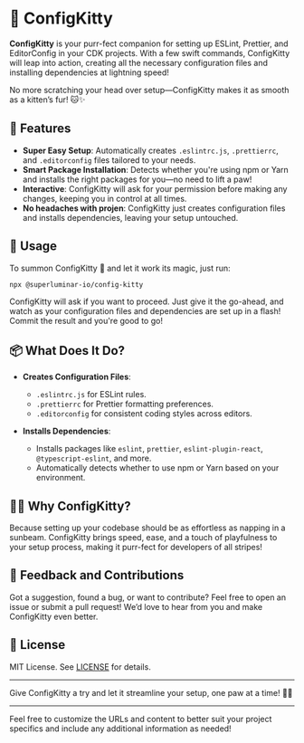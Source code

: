 # 🐾 ConfigKitty

**ConfigKitty** is your purr-fect companion for setting up ESLint, Prettier, and EditorConfig in your CDK projects. With a few swift commands, ConfigKitty will leap into action, creating all the necessary configuration files and installing dependencies at lightning speed!

No more scratching your head over setup—ConfigKitty makes it as smooth as a kitten’s fur! 🐱✨

## 🚀 Features

- **Super Easy Setup**: Automatically creates `.eslintrc.js`, `.prettierrc`, and `.editorconfig` files tailored to your needs.
- **Smart Package Installation**: Detects whether you're using npm or Yarn and installs the right packages for you—no need to lift a paw!
- **Interactive**: ConfigKitty will ask for your permission before making any changes, keeping you in control at all times.
- **No headaches with projen**: ConfigKitty just creates configuration files and installs dependencies, leaving your setup untouched.

## 🎉 Usage

To summon ConfigKitty 🐾 and let it work its magic, just run:

```bash
npx @superluminar-io/config-kitty
```

ConfigKitty will ask if you want to proceed. Just give it the go-ahead, and watch as your configuration files and dependencies are set up in a flash!
Commit the result and you're good to go!

## 📦 What Does It Do?

- **Creates Configuration Files**:
    - `.eslintrc.js` for ESLint rules.
    - `.prettierrc` for Prettier formatting preferences.
    - `.editorconfig` for consistent coding styles across editors.

- **Installs Dependencies**:
    - Installs packages like `eslint`, `prettier`, `eslint-plugin-react`, `@typescript-eslint`, and more.
    - Automatically detects whether to use npm or Yarn based on your environment.

## 🐱‍👤 Why ConfigKitty?

Because setting up your codebase should be as effortless as napping in a sunbeam. ConfigKitty brings speed, ease, and a touch of playfulness to your setup process, making it purr-fect for developers of all stripes!

## 🐾 Feedback and Contributions

Got a suggestion, found a bug, or want to contribute? Feel free to open an issue or submit a pull request! We’d love to hear from you and make ConfigKitty even better.

## 📜 License

MIT License. See [LICENSE](LICENSE) for details.

---

Give ConfigKitty a try and let it streamline your setup, one paw at a time! 🐾✨

---

Feel free to customize the URLs and content to better suit your project specifics and include any additional information as needed!